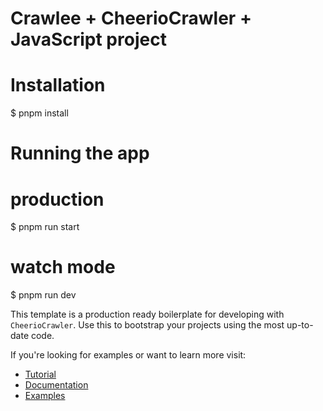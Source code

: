 # Crawlee + CheerioCrawler + JavaScript project

# Installation
$ pnpm install

# Running the app
# production
$ pnpm run start

# watch mode
$ pnpm run dev


This template is a production ready boilerplate for developing with `CheerioCrawler`. Use this to bootstrap your projects using the most up-to-date code.

If you're looking for examples or want to learn more visit:

- [Tutorial](https://crawlee.dev/docs/guides/cheerio-crawler-guide)
- [Documentation](https://crawlee.dev/api/cheerio-crawler/class/CheerioCrawler)
- [Examples](https://crawlee.dev/docs/examples/cheerio-crawler)


 <!-- toc end -->
